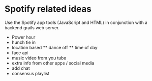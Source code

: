 # Spotify related ideas

Use the Spotify app tools (JavaScript and HTML) in conjunction with a backend grails web server.

* Power hour 
* hunch tie in
* location based
** dance off
** time of day
* face api
* music video from you tube
* extra info from other apps / social media
* add chat
* consensus playlist
